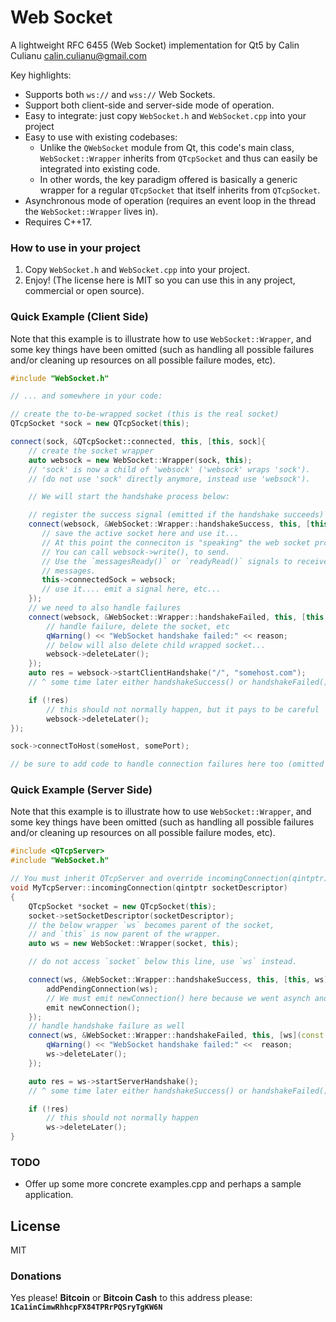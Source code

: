 # Web Socket

A lightweight RFC 6455 (Web Socket) implementation for Qt5 by Calin Culianu <calin.culianu@gmail.com>

Key highlights:
  - Supports both `ws://` and `wss://` Web Sockets.
  - Support both client-side and server-side mode of operation.
  - Easy to integrate: just copy `WebSocket.h` and `WebSocket.cpp` into your project
  - Easy to use with existing codebases:
    - Unlike the `QWebSocket` module from Qt, this code's main class, `WebSocket::Wrapper` inherits from `QTcpSocket` and thus can easily be integrated into existing code.
    - In other words, the key paradigm offered is basically a generic wrapper for a regular `QTcpSocket` that itself inherits from `QTcpSocket`.
  - Asynchronous mode of operation (requires an event loop in the thread the `WebSocket::Wrapper` lives in).
  - Requires C++17.

### How to use in your project

1. Copy `WebSocket.h` and `WebSocket.cpp` into your project.
2. Enjoy!  (The license here is MIT so you can use this in any project, commercial or open source).

### Quick Example (Client Side)
Note that this example is to illustrate how to use `WebSocket::Wrapper`, and some key things have been omitted (such as handling all possible failures and/or cleaning up resources on all possible failure modes, etc).

```c++
#include "WebSocket.h"

// ... and somewhere in your code:

// create the to-be-wrapped socket (this is the real socket)
QTcpSocket *sock = new QTcpSocket(this);

connect(sock, &QTcpSocket::connected, this, [this, sock]{
    // create the socket wrapper
    auto websock = new WebSocket::Wrapper(sock, this);
    // 'sock' is now a child of 'websock' ('websock' wraps 'sock').
    // (do not use 'sock' directly anymore, instead use 'websock').

    // We will start the handshake process below:

    // register the success signal (emitted if the handshake succeeds)
    connect(websock, &WebSocket::Wrapper::handshakeSuccess, this, [this, websock]{
       // save the active socket here and use it...
       // At this point the conneciton is "speaking" the web socket protocol
       // You can call websock->write(), to send.
       // Use the `messagesReady()` or `readyRead()` signals to receive framed
       // messages.
       this->connectedSock = websock;
       // use it.... emit a signal here, etc...
    });
    // we need to also handle failures
    connect(websock, &WebSocket::Wrapper::handshakeFailed, this, [this, websock](const QString & reason){
        // handle failure, delete the socket, etc
        qWarning() << "WebSocket handshake failed:" << reason;
        // below will also delete child wrapped socket...
        websock->deleteLater();
    });
    auto res = websock->startClientHandshake("/", "somehost.com");
    // ^ some time later either handshakeSuccess() or handshakeFailed() will be emitted by 'websock'

    if (!res)
        // this should not normally happen, but it pays to be careful
        websock->deleteLater();
});

sock->connectToHost(someHost, somePort);

// be sure to add code to handle connection failures here too (omitted from this example).
```

### Quick Example (Server Side)
Note that this example is to illustrate how to use `WebSocket::Wrapper`, and some key things have been omitted (such as handling all possible failures and/or cleaning up resources on all possible failure modes, etc).

```c++
#include <QTcpServer>
#include "WebSocket.h"

// You must inherit QTcpServer and override incomingConnection(qintptr)
void MyTcpServer::incomingConnection(qintptr socketDescriptor)
{
    QTcpSocket *socket = new QTcpSocket(this);
    socket->setSocketDescriptor(socketDescriptor);
    // the below wrapper `ws` becomes parent of the socket,
    // and `this` is now parent of the wrapper.
    auto ws = new WebSocket::Wrapper(socket, this);

    // do not access `socket` below this line, use `ws` instead.

    connect(ws, &WebSocket::Wrapper::handshakeSuccess, this, [this, ws] {
        addPendingConnection(ws);
        // We must emit newConnection() here because we went asynch and are doing this 'some time later', and the calling code emitted a spurous newConnection() on our behalf previously.. and this is the *real* newConnection()
        emit newConnection();
    });
    // handle handshake failure as well
    connect(ws, &WebSocket::Wrapper::handshakeFailed, this, [ws](const QString &reason) {
        qWarning() << "WebSocket handshake failed:" <<  reason;
        ws->deleteLater();
    });

    auto res = ws->startServerHandshake();
    // ^ some time later either handshakeSuccess() or handshakeFailed() will be emitted by 'ws'

    if (!res)
        // this should not normally happen
        ws->deleteLater();
}
```

### TODO

 - Offer up some more concrete examples.cpp and perhaps a sample application.

License
----

MIT

### Donations
Yes please!  **Bitcoin** or **Bitcoin Cash** to this address please: **`1Ca1inCimwRhhcpFX84TPRrPQSryTgKW6N`**

